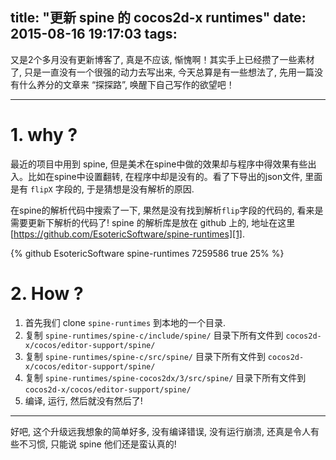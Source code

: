 title: "更新 spine 的 cocos2d-x runtimes"
date: 2015-08-16 19:17:03
tags:
---

又是2个多月没有更新博客了, 真是不应该, 惭愧啊！其实手上已经攒了一些素材了, 只是一直没有一个很强的动力去写出来, 今天总算是有一些想法了, 先用一篇没有什么养分的文章来 “探探路”,  唤醒下自己写作的欲望吧！

---

# 1. why ?

最近的项目中用到 spine, 但是美术在spine中做的效果却与程序中得效果有些出入。比如在spine中设置翻转, 在程序中却是没有的。看了下导出的json文件, 里面是有 `flipX` 字段的, 于是猜想是没有解析的原因.

在spine的解析代码中搜索了一下, 果然是没有找到解析`flip`字段的代码的, 看来是需要更新下解析的代码了! spine 的解析库是放在 github 上的, 地址在这里 [https://github.com/EsotericSoftware/spine-runtimes][1].

{% github EsotericSoftware spine-runtimes 7259586 true 25% %}

# 2. How ?

1. 首先我们 clone `spine-runtimes` 到本地的一个目录.
2. 复制 `spine-runtimes/spine-c/include/spine/` 目录下所有文件到 `cocos2d-x/cocos/editor-support/spine/`
3. 复制 `spine-runtimes/spine-c/src/spine/` 目录下所有文件到 `cocos2d-x/cocos/editor-support/spine/`
4. 复制 `spine-runtimes/spine-cocos2dx/3/src/spine/` 目录下所有文件到 `cocos2d-x/cocos/editor-support/spine/`
5. 编译, 运行, 然后就没有然后了!

---

好吧, 这个升级远我想象的简单好多, 没有编译错误, 没有运行崩溃, 还真是令人有些不习惯, 只能说 spine 他们还是蛮认真的!




[1]: https://github.com/EsotericSoftware/spine-runtimes